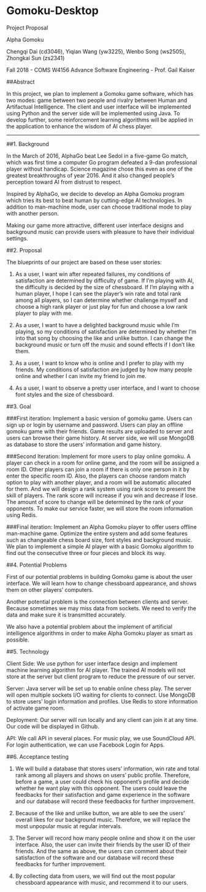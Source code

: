 # Gomoku-Desktop
Project Proposal

Alpha Gomoku
 
Chengqi Dai (cd3046), Yiqian Wang (yw3225), Wenbo Song (ws2505), Zhongkai Sun (zs2341)
 
Fall 2018 - COMS W4156 Advance Software Engineering - Prof. Gail Kaiser
				
		 	 	 		

##Abstract

In this project, we plan to implement a Gomoku game software, which has two modes: game between two people and rivalry between Human and Artifactual Intelligence. The client and user interface will be implemented using Python and the server side will be implemented using Java. To develop further, some reinforcement learning algorithms will be applied in the application to enhance the wisdom of AI chess player. 

___
					
##1. Background
 
In the March of 2016, AlphaGo beat Lee Sedol in a five-game Go match, which was first time a computer Go program defeated a 9-dan professional player without handicap. Science magazine chose this even as one of the greatest breakthroughs of year 2016. And it also changed people’s perception toward AI from distrust to respect. 

Inspired by AlphaGo, we decide to develop an Alpha Gomoku program which tries its best to beat human by cutting-edge AI technologies. In addition to man-machine mode, user can choose traditional mode to play with another person. 

Making our game more attractive, different user interface designs and background music can provide users with pleasure to have their individual settings. 
 

##2. Proposal
 
The blueprints of our project are based on these user stories:

1. As a user, I want win after repeated failures, my conditions of satisfaction are determined by difficulty of game. If I’m playing with AI, the difficulty is decided by the size of chessboard. If I’m playing with a human player, I hope I can see the player’s win rate and total rank among all players, so I can determine whether challenge myself and choose a high rank player or just play for fun and choose a low rank player to play with me.

2. As a user, I want to have a delighted background music while I’m playing, so my conditions of satisfaction are determined by whether I’m into that song by choosing the like and unlike button. I can change the background music or turn off the music and sound effects if I don’t like them.

3. As a user, I want to know who is online and I prefer to play with my friends. My conditions of satisfaction are judged by how many people online and whether I can invite my friend to join me.
4. As a user, I want to observe a pretty user interface, and I want to choose font styles and the size of chessboard. 
 
##3. Goal
 
###First iteration:
Implement a basic version of gomoku game. Users can sign up or login by username and password. Users can play an offline gomoku game with their friends. Game results are uploaded to server and users can browse their game history.
At server side, we will use MongoDB as database to store the users’ information and game history.
 
###Second Iteration:
    Implement for more users to play online gomoku. A player can check in a room for online game, and the room will be assigned a room ID. Other players can join a room if there is only one person in it by enter the specific room ID. Also, the players can choose random match option to play with another player, and a room will be automatic allocated for them. 
    And we will design a rank system using rank score to present the skill of players. The rank score will increase if you win and decrease if lose. The amount of score to change will be determined by the rank of your opponents.
    To make our service faster, we will store the room information using Redis. 
 
###Final iteration:
    Implement an Alpha Gomoku player to offer users offline man-machine game. Optimize the entire system and add some features such as changeable chess board size, font styles and background music.
    We plan to implement a simple AI player with a basic Gomoku algorithm to find out the consecutive three or four pieces and block its way. 
		
##4. Potential Problems
 
First of our potential problems in building Gomoku game is about the user interface. We will learn how to change chessboard appearance, and shows them on other players’ computers. 

Another potential problem is the connection between clients and server. Because sometimes we may miss data from sockets. We need to verify the data and make sure it is transmitted accurately.

We also have a potential problem about the implement of artificial intelligence algorithms in order to make Alpha Gomoku player as smart as possible. 
	
##5. Technology
    
Client Side: We use python for user interface design and implement machine learning algorithm for AI player. The trained AI models will not store at the server but client program to reduce the pressure of our server.

Server: Java server will be set up to enable online chess play. The server will open multiple sockets I/O waiting for clients to connect. Use MongoDB to store users’ login information and profiles. Use Redis to store information of activate game room.

Deployment: Our server will run locally and any client can join it at any time. Our code will be displayed in Github.  

API: We call API in several places. For music play, we use SoundCloud API. For login authentication, we can use Facebook Login for Apps. 

##6. Acceptance testing 

1. We will build a database that stores users’ information, win rate and total rank among all players and shows on users’ public profile. Therefore, before a game, a user could check his opponent’s profile and decide whether he want play with this opponent. The users could leave the feedbacks for their satisfaction and game experience in the software and our database will record these feedbacks for further improvement. 

2. Because of the like and unlike button, we are able to see the users’ overall likes for our background music. Therefore, we will replace the most unpopular music at regular intervals.

3. The Server will record how many people online and show it on the user interface. Also, the user can invite their friends by the user ID of their friends. And the same as above, the users can comment about their satisfaction of the software and our database will record these feedbacks for further improvement. 

4. By collecting data from users, we will find out the most popular chessboard appearance with music, and recommend it to our users. 

